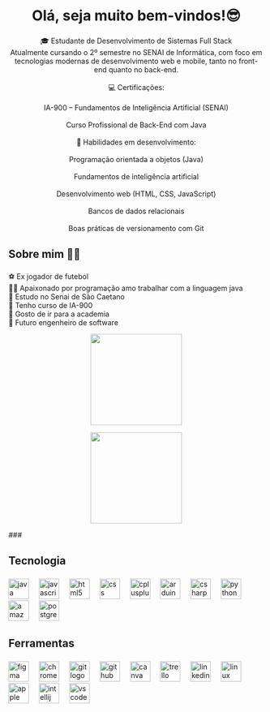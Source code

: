 <h1 align="center">Olá, seja muito bem-vindos!😎</h1>

###

<p align="center">🎓 Estudante de Desenvolvimento de Sistemas Full Stack<br>Atualmente cursando o 2º semestre no SENAI de Informática, com foco em tecnologias modernas de desenvolvimento web e mobile, tanto no front-end quanto no back-end.<br><br>💻 Certificações:<br><br>IA-900 – Fundamentos de Inteligência Artificial (SENAI)<br><br>Curso Profissional de Back-End com Java<br><br>🔧 Habilidades em desenvolvimento:<br><br>Programação orientada a objetos (Java)<br><br>Fundamentos de inteligência artificial<br><br>Desenvolvimento web (HTML, CSS, JavaScript)<br><br>Bancos de dados relacionais<br><br>Boas práticas de versionamento com Git</p>

###

<h2 align="left">Sobre mim 🙋‍♂️</h2>

###

<p align="left">⚽ Ex jogador de futebol<br>🧑‍💻 Apaixonado por programação amo trabalhar com a linguagem java<br>📘 Estudo no Senai de São Caetano<br>👾 Tenho curso de IA-900<br>🦾 Gosto de ir para a academia <br>📘 Futuro engenheiro de software</p>

<p align="center">
 <img height="180px" src="https://github-readme-stats.vercel.app/api?username=matheusbeckerstanzione&show_icons=true&theme=tokyonight&include_all_commits=true&count_public=true"/>
</p>

<p align="center">
  <img height="180px" src="https://github-readme-stats.vercel.app/api/top-langs/?username=matheusbeckerstanzione&layout=compact&langs_count=7&theme=dark"/>
</p>
###

<h2 align="left">Tecnologia</h2>

###

<div align="left">
  <img src="https://cdn.jsdelivr.net/gh/devicons/devicon/icons/java/java-original.svg" height="40" alt="java logo"  />
  <img width="12" />
  <img src="https://cdn.jsdelivr.net/gh/devicons/devicon/icons/javascript/javascript-original.svg" height="40" alt="javascript logo"  />
  <img width="12" />
  <img src="https://cdn.jsdelivr.net/gh/devicons/devicon/icons/html5/html5-original.svg" height="40" alt="html5 logo"  />
  <img width="12" />
  <img src="https://cdn.jsdelivr.net/gh/devicons/devicon/icons/css3/css3-original.svg" height="40" alt="css logo"  />
  <img width="12" />
  <img src="https://cdn.jsdelivr.net/gh/devicons/devicon/icons/cplusplus/cplusplus-original.svg" height="40" alt="cplusplus logo"  />
  <img width="12" />
  <img src="https://cdn.jsdelivr.net/gh/devicons/devicon/icons/arduino/arduino-original.svg" height="40" alt="arduino logo"  />
  <img width="12" />
  <img src="https://cdn.jsdelivr.net/gh/devicons/devicon/icons/csharp/csharp-original.svg" height="40" alt="csharp logo"  />
  <img width="12" />
  <img src="https://cdn.jsdelivr.net/gh/devicons/devicon/icons/python/python-original.svg" height="40" alt="python logo"  />
  <img width="12" />
  <img src="https://cdn.jsdelivr.net/gh/devicons/devicon/icons/amazonwebservices/amazonwebservices-line-wordmark.svg" height="40" alt="amazonwebservices logo"  />
  <img width="12" />
  <img src="https://cdn.jsdelivr.net/gh/devicons/devicon/icons/postgresql/postgresql-original.svg" height="40" alt="postgresql logo"  />
</div>

###

<h2 align="left">Ferramentas</h2>

###

<div align="left">
  <img src="https://cdn.jsdelivr.net/gh/devicons/devicon/icons/figma/figma-original.svg" height="40" alt="figma logo"  />
  <img width="12" />
  <img src="https://cdn.jsdelivr.net/gh/devicons/devicon/icons/chrome/chrome-original.svg" height="40" alt="chrome logo"  />
  <img width="12" />
  <img src="https://cdn.jsdelivr.net/gh/devicons/devicon/icons/git/git-original.svg" height="40" alt="git logo"  />
  <img width="12" />
  <img src="https://cdn.jsdelivr.net/gh/devicons/devicon/icons/github/github-original.svg" height="40" alt="github logo"  />
  <img width="12" />
  <img src="https://cdn.jsdelivr.net/gh/devicons/devicon/icons/canva/canva-original.svg" height="40" alt="canva logo"  />
  <img width="12" />
  <img src="https://cdn.jsdelivr.net/gh/devicons/devicon/icons/trello/trello-plain.svg" height="40" alt="trello logo"  />
  <img width="12" />
  <img src="https://cdn.jsdelivr.net/gh/devicons/devicon/icons/linkedin/linkedin-original.svg" height="40" alt="linkedin logo"  />
  <img width="12" />
  <img src="https://cdn.jsdelivr.net/gh/devicons/devicon/icons/linux/linux-original.svg" height="40" alt="linux logo"  />
  <img width="12" />
  <img src="https://cdn.jsdelivr.net/gh/devicons/devicon/icons/apple/apple-original.svg" height="40" alt="apple logo"  />
  <img width="12" />
  <img src="https://cdn.jsdelivr.net/gh/devicons/devicon/icons/intellij/intellij-original.svg" height="40" alt="intellij logo"  />
  <img width="12" />
  <img src="https://cdn.jsdelivr.net/gh/devicons/devicon/icons/vscode/vscode-original.svg" height="40" alt="vscode logo"  />
</div>

###
